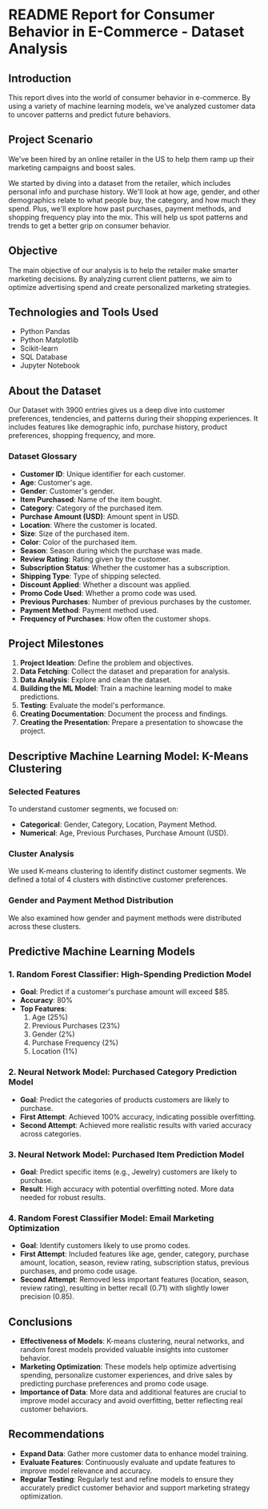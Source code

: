 # README Report for Consumer Behavior in E-Commerce - Dataset Analysis

## Introduction
This report dives into the world of consumer behavior in e-commerce. By using a variety of machine learning models, we've analyzed customer data to uncover patterns and predict future behaviors.

## Project Scenario
We've been hired by an online retailer in the US to help them ramp up their marketing campaigns and boost sales.

We started by diving into a dataset from the retailer, which includes personal info and purchase history. We'll look at how age, gender, and other demographics relate to what people buy, the category, and how much they spend. Plus, we'll explore how past purchases, payment methods, and shopping frequency play into the mix. This will help us spot patterns and trends to get a better grip on consumer behavior.

## Objective
The main objective of our analysis is to help the retailer make smarter marketing decisions. By analyzing current client patterns, we aim to optimize advertising spend and create personalized marketing strategies.

## Technologies and Tools Used
- Python Pandas
- Python Matplotlib
- Scikit-learn
- SQL Database
- Jupyter Notebook

## About the Dataset
Our Dataset with 3900 entries gives us a deep dive into customer preferences, tendencies, and patterns during their shopping experiences. It includes features like demographic info, purchase history, product preferences, shopping frequency, and more.

### Dataset Glossary
- **Customer ID**: Unique identifier for each customer.
- **Age**: Customer's age.
- **Gender**: Customer's gender.
- **Item Purchased**: Name of the item bought.
- **Category**: Category of the purchased item.
- **Purchase Amount (USD)**: Amount spent in USD.
- **Location**: Where the customer is located.
- **Size**: Size of the purchased item.
- **Color**: Color of the purchased item.
- **Season**: Season during which the purchase was made.
- **Review Rating**: Rating given by the customer.
- **Subscription Status**: Whether the customer has a subscription.
- **Shipping Type**: Type of shipping selected.
- **Discount Applied**: Whether a discount was applied.
- **Promo Code Used**: Whether a promo code was used.
- **Previous Purchases**: Number of previous purchases by the customer.
- **Payment Method**: Payment method used.
- **Frequency of Purchases**: How often the customer shops.

## Project Milestones
1. **Project Ideation**: Define the problem and objectives.
2. **Data Fetching**: Collect the dataset and preparation for analysis.
3. **Data Analysis**: Explore and clean the dataset.
4. **Building the ML Model**: Train a machine learning model to make predictions.
5. **Testing**: Evaluate the model's performance.
6. **Creating Documentation**: Document the process and findings.
7. **Creating the Presentation**: Prepare a presentation to showcase the project.

## Descriptive Machine Learning Model: K-Means Clustering
### Selected Features
To understand customer segments, we focused on:
- **Categorical**: Gender, Category, Location, Payment Method.
- **Numerical**: Age, Previous Purchases, Purchase Amount (USD).

### Cluster Analysis
We used K-means clustering to identify distinct customer segments. We defined a total of 4 clusters with distinctive customer preferences.

### Gender and Payment Method Distribution
We also examined how gender and payment methods were distributed across these clusters.

## Predictive Machine Learning Models
### 1. Random Forest Classifier: High-Spending Prediction Model
- **Goal**: Predict if a customer's purchase amount will exceed $85.
- **Accuracy**: 80%
- **Top Features**:
  1. Age (25%)
  2. Previous Purchases (23%)
  3. Gender (2%)
  4. Purchase Frequency (2%)
  5. Location (1%)

### 2. Neural Network Model: Purchased Category Prediction Model
- **Goal**: Predict the categories of products customers are likely to purchase.
- **First Attempt**: Achieved 100% accuracy, indicating possible overfitting.
- **Second Attempt**: Achieved more realistic results with varied accuracy across categories.

### 3. Neural Network Model: Purchased Item Prediction Model
- **Goal**: Predict specific items (e.g., Jewelry) customers are likely to purchase.
- **Result**: High accuracy with potential overfitting noted. More data needed for robust results.

### 4. Random Forest Classifier Model: Email Marketing Optimization
- **Goal**: Identify customers likely to use promo codes.
- **First Attempt**: Included features like age, gender, category, purchase amount, location, season, review rating, subscription status, previous purchases, and promo code usage.
- **Second Attempt**: Removed less important features (location, season, review rating), resulting in better recall (0.71) with slightly lower precision (0.85).

## Conclusions
- **Effectiveness of Models**: K-means clustering, neural networks, and random forest models provided valuable insights into customer behavior.
- **Marketing Optimization**: These models help optimize advertising spending, personalize customer experiences, and drive sales by predicting purchase preferences and promo code usage.
- **Importance of Data**: More data and additional features are crucial to improve model accuracy and avoid overfitting, better reflecting real customer behaviors.

## Recommendations
- **Expand Data**: Gather more customer data to enhance model training.
- **Evaluate Features**: Continuously evaluate and update features to improve model relevance and accuracy.
- **Regular Testing**: Regularly test and refine models to ensure they accurately predict customer behavior and support marketing strategy optimization.